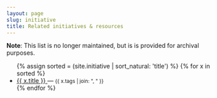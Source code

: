 ```yaml
---
layout: page
slug: initiative
title: Related initiatives & resources
---
```



<div class="alert alert-warning" role="alert">
  <strong>Note</strong>: This list is no longer maintained, but is is provided for archival purposes.
</div>

<ul>
{% assign sorted = (site.initiative | sort_natural: 'title')  %}
{% for x in sorted %}
  <li> 
    <a href="{{ x.url }}">
        {{ x.title }}
    </a>
    —
    <small>{{ x.tags | join: ", " }}</small>
  </li>
{% endfor %}
</ul>
